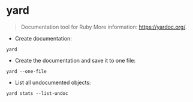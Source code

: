 # yard

> Documentation tool for Ruby
> More information: <https://yardoc.org/>.

- Create documentation:

`yard`

- Create the documentation and save it to one file:

`yard --one-file`

- List all undocumented objects:

`yard stats --list-undoc`
